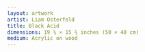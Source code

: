 ```yaml
---
layout: artwork
artist: Liam Osterfeld
title: Black Acid
dimensions: 19 ⅝ × 15 ¾ inches (50 × 40 cm)
medium: Acrylic on wood
---
```


<script>
const WIDTH = 1000;
const HEIGHT = 800;
const SCALE = 0.67;
const RENDERER = 'P2D';
const SEED = 0;

const COLORS = [
  '#eccfd4',
  '#dfd8c6',
  '#374c2b',
  '#68376f',
  '#326d97',
  '#02306b',
  '#bd5d10',
  '#e6cab5',
  '#a8421a',
  '#8a944b',
  '#bb6eb2',
  '#7088de',
  '#8a0c00',
  '#e8af3b',
  '#ebcfa8',
  '#4c7347',
  '#639d6b',
  '#ddabb4',
  '#f2eeeb',
];

function preload() {
  seed = SEED;
}

function sketch() {
  canvas.elt.setAttribute("title", `Seed: ${seed}`);

  pg.clear();
  pg.background('#0a1616');
  
  for (let x = 100; x <= 900; x += 25) {
    for (let y = 100; y <= 700; y += 25) {
      const colors = shuffle(COLORS);
      new Fleck(x, y, 8, 11, colors[0]).draw();
      new Fleck(x, y, 5, 8, colors[1]).draw();
      new Fleck(x, y, 3, 5, colors[2]).draw();
    }
  }

  image(pg, 0, 0, WIDTH, HEIGHT);
}

class Fleck {
  constructor(x, y, rangeMin, rangeMax, color) {
    this.pos = createVector(x, y);
    this.angles = [];
    this.values = [];
    this.color = color;

    // Generate random angles until completing one rotation
    let total = 0;
    while (true) {
      total += random(0.5, 0.9);
      if (total < TWO_PI) {
        this.angles.push(total);
        this.values.push(loopingNoise(total, rangeMin, rangeMax));
      } else {
        break;
      }
    }
  }

  draw() {
    pg.push();
    pg.translate(this.pos.x, this.pos.y);
    pg.noStroke();
    pg.fill(this.color);
    pg.beginShape();

    for (let i = 0; i < this.angles.length; i++) {
      const v = circlePosition(this.angles[i], this.values[i]);
      pg.curveVertex(v.x, v.y);
    }

    // Redo first 3 values for smooth shape closure
    for (let i = 0; i < 3; i++) {
      const v = circlePosition(this.angles[i], this.values[i]);
      pg.curveVertex(v.x, v.y);
    }

    pg.endShape(CLOSE);
    pg.pop();
  }
}

function circlePosition(angle, value) {
  const x = cos(angle) * value;
  const y = sin(angle) * value;
  return createVector(x, y);
}

function loopingNoise(angle, rangeMin, rangeMax) {
  const x = cos(angle) * 50;
  const y = sin(angle) * 50;
  return rangeMin + noise(x, y) * (rangeMax - rangeMin);
}
</script>